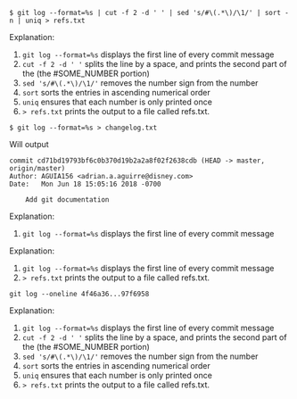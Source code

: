 ```
$ git log --format=%s | cut -f 2 -d ' ' | sed 's/#\(.*\)/\1/' | sort -n | uniq > refs.txt
```

Explanation:
1. `git log --format=%s` displays the first line of every commit message
2. `cut -f 2 -d ' '` splits the line by a space, and prints the second part of the (the #SOME_NUMBER portion)
3. `sed 's/#\(.*\)/\1/'` removes the number sign from the number
4. `sort` sorts the entries in ascending numerical order
5. `uniq` ensures that each number is only printed once
6. `> refs.txt` prints the output to a file called refs.txt.

```
$ git log --format=%s > changelog.txt
```
Will output 
```
commit cd71bd19793bf6c0b370d19b2a2a8f02f2638cdb (HEAD -> master, origin/master)
Author: AGUIA156 <adrian.a.aguirre@disney.com>
Date:   Mon Jun 18 15:05:16 2018 -0700

    Add git documentation

```
Explanation:
1. `git log --format=%s` displays the first line of every commit message

Explanation:
1. `git log --format=%s` displays the first line of every commit message
6. `> refs.txt` prints the output to a file called refs.txt.


```
git log --oneline 4f46a36...97f6958
```

Explanation:
1. `git log --format=%s` displays the first line of every commit message
2. `cut -f 2 -d ' '` splits the line by a space, and prints the second part of the (the #SOME_NUMBER portion)
3. `sed 's/#\(.*\)/\1/'` removes the number sign from the number
4. `sort` sorts the entries in ascending numerical order
5. `uniq` ensures that each number is only printed once
6. `> refs.txt` prints the output to a file called refs.txt.